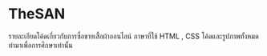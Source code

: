 # TheSAN
รายละเอียดโค้ดเกี่ยวกับการซื่อขายเสื้อผ้าออนไลน์ ภาษาที่ใช้ HTML , CSS 
โค้ดและรูปภาพทั้งหมดทำมาเพื่อการศึกษาเท่านั้น
